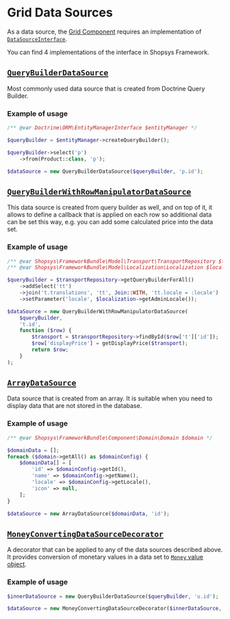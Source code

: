 # Grid Data Sources

As a data source, the [Grid Component](./grid.md) requires an implementation of [`DataSourceInterface`](https://github.com/shopsys/shopsys/blob/8.0/packages/framework/src/Component/Grid/DataSourceInterface.php).

You can find 4 implementations of the interface in Shopsys Framework.

## [`QueryBuilderDataSource`](https://github.com/shopsys/shopsys/blob/8.0/packages/framework/src/Component/Grid/QueryBuilderDataSource.php)
Most commonly used data source that is created from Doctrine Query Builder.
### Example of usage
```php
/** @var Doctrine\ORM\EntityManagerInterface $entityManager */

$queryBuilder = $entityManager->createQueryBuilder();

$queryBuilder->select('p')
    ->from(Product::class, 'p');

$dataSource = new QueryBuilderDataSource($queryBuilder, 'p.id');
```

## [`QueryBuilderWithRowManipulatorDataSource`](https://github.com/shopsys/shopsys/blob/8.0/packages/framework/src/Component/Grid/QueryBuilderWithRowManipulatorDataSource.php)
This data source is created from query builder as well, and on top of it, it allows to define a callback that is applied on each row so additional data can be set this way,
e.g. you can add some calculated price into the data set.
### Example of usage
```php
/** @var Shopsys\FrameworkBundle\Model\Transport\TransportRepository $transportRepository */
/** @var Shopsys\FrameworkBundle\Model\Localization\Localization $localization */

$queryBuilder = $transportRepository->getQueryBuilderForAll()
    ->addSelect('tt')
    ->join('t.translations', 'tt', Join::WITH, 'tt.locale = :locale')
    ->setParameter('locale', $localization->getAdminLocale());

$dataSource = new QueryBuilderWithRowManipulatorDataSource(
    $queryBuilder,
    't.id',
    function ($row) {
        $transport = $transportRepository->findById($row['t']['id']);
        $row['displayPrice'] = getDisplayPrice($transport);
        return $row;
    }
);
```

## [`ArrayDataSource`](https://github.com/shopsys/shopsys/blob/8.0/packages/framework/src/Component/Grid/ArrayDataSource.php)
Data source that is created from an array. It is suitable when you need to display data that are not stored in the database.
### Example of usage
```php
/** @var Shopsys\FrameworkBundle\Component\Domain\Domain $domain */

$domainData = [];
foreach ($domain->getAll() as $domainConfig) {
    $domainData[] = [
        'id' => $domainConfig->getId(),
        'name' => $domainConfig->getName(),
        'locale' => $domainConfig->getLocale(),
        'icon' => null,
    ];
}

$dataSource = new ArrayDataSource($domainData, 'id');
```
## [`MoneyConvertingDataSourceDecorator`](https://github.com/shopsys/shopsys/blob/8.0/packages/framework/src/Component/Grid/MoneyConvertingDataSourceDecorator.php)
A decorator that can be applied to any of the data sources described above. It provides conversion of monetary values in a data set to [`Money` value object](../model/how-to-work-with-money.md#money-class).

### Example of usage
```php
$innerDataSource = new QueryBuilderDataSource($queryBuilder, 'u.id');

$dataSource = new MoneyConvertingDataSourceDecorator($innerDataSource, ['ordersSumPrice']);
```
